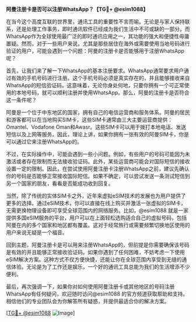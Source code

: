 **阿曼注册卡是否可以注册WhatsApp？【TG💪+ @esim1088】**

在当今这个高度互联的世界里，通讯工具的重要性不言而喻。无论是与家人保持联系，还是处理工作事务，即时通讯软件已经成为我们生活中不可或缺的一部分。而WhatsApp作为全球使用最广泛的即时通讯应用之一，其功能的强大和便捷性毋庸置疑。然而，对于一些用户来说，尤其是那些居住在海外或需要使用当地号码进行验证的用户，可能会遇到一个问题：阿曼的注册卡是否能够用于注册WhatsApp呢？

首先，让我们来了解一下WhatsApp的基本注册要求。WhatsApp通常要求用户通过有效的手机号码进行注册。这个手机号码必须是真实存在的，并且能够接收来自WhatsApp的短信验证码。这意味着，无论你身处何地，只要你拥有一个可正常使用的本地号码，就可以顺利注册并使用WhatsApp。那么，阿曼的注册卡是否符合这一条件呢？

阿曼是一个位于中东地区的国家，拥有自己的电信运营商和服务体系。阿曼的居民和游客都可以在当地购买SIM卡，这些SIM卡通常由三大主要运营商提供：Omantel、Vodafone Oman和Awasr。这些SIM卡可以用于拨打本地电话、发送短信以及上网等服务。因此，理论上讲，如果你拥有一张有效的阿曼SIM卡，你是可以通过它来注册WhatsApp的。

不过，在实际操作中，可能会遇到一些小问题。例如，有些用户的号码可能因为未激活或者存在限制而无法接收验证码。此外，某些运营商可能会对国际短信的接收设置一定的限制。因此，在尝试使用阿曼注册卡注册WhatsApp之前，建议先确认你的号码是否能够正常接收国际短信。如果不确定，可以尝试发送一条测试短信到另一个国家的朋友，看看是否能成功收到回复。

当然，除了传统的实体SIM卡之外，近年来虚拟eSIM技术的发展也为用户提供了更多的选择。通过eSIM技术，你可以直接在线上购买并激活一张虚拟的SIM卡，无需更换物理设备即可享受全球范围内的网络服务。比如，@esim1088 就是一家提供多国eSIM服务的平台，用户可以在上面轻松选购适合自己的虚拟号码，包括阿曼在内的多个国家和地区都有覆盖。这对于经常旅行或需要频繁切换地区使用的用户来说无疑是一个福音。

回到主题，阿曼注册卡是可以用来注册WhatsApp的，但前提是你需要确保该号码是有效的并且能够正常接收验证码。如果你遇到了任何困难，不妨考虑一下使用eSIM解决方案。这种方式不仅方便快捷，还能让你在全球范围内享受到无缝的通信体验。无论是为了工作还是娱乐，一个好的通讯工具总能为我们的生活增添不少便利。

最后，再次强调一下，如果你对如何使用阿曼注册卡或其他地区的号码注册WhatsApp有任何疑问，欢迎随时访问@esim1088 的官方频道获取帮助和支持。相信他们的专业团队会为你解答所有疑惑，并提供最适合你的解决方案。

[[TG💪+ @esim1088](https://t.me/s/esim1088) ![Image](https://i.postimg.cc/4NQfJmqS/Snipaste-2025-05-13-00-14-12.png)]